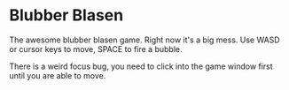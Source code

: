 # Blubber Blasen
The awesome blubber blasen game. Right now it's a big mess. Use WASD or cursor keys to move, SPACE to fire a bubble.

There is a weird focus bug, you need to click into the game window first until you are able to move.
